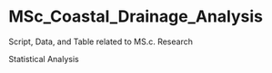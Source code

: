 # MSc_Coastal_Drainage_Analysis
Script, Data, and Table related to MS.c. Research

Statistical Analysis
